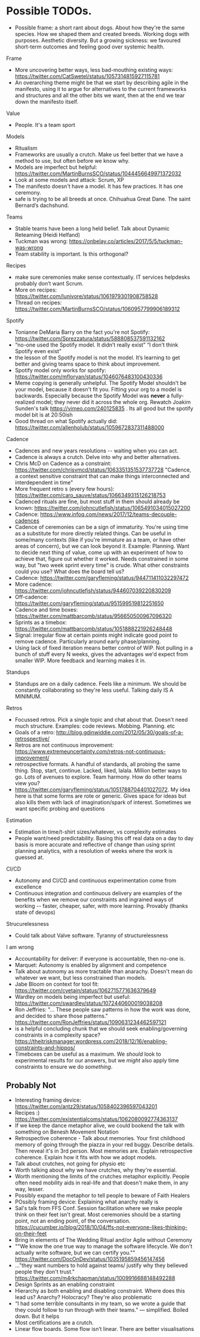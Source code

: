 # Possible TODOs.

* Possible frame: a short rant about dogs. About how they're the same species. How we shaped them and created breeds. Working dogs with purposes. Aesthetic diversity. But a growing sickness: we favoured short-term outcomes and feeling good over systemic health.




Frame
* More uncovering better ways, less bad-mouthing existing ways: https://twitter.com/CatSwetel/status/1057314815927115781
* An overarching theme might be that we start by describing agile in the manifesto, using it to argue for alternatives to the current frameworks and structures and all the other bits we want, then at the end we tear down the manifesto itself.


Value
* People. It's a team sport

Models
* Ritualism
* Frameworks are usually a crutch. Make us feel better that we have a method to use, but often before we know why.
* Models are imperfect but helpful: https://twitter.com/MartinBurnsSCO/status/1044456649971372032
* Look at some models and attack: Scrum, XP
* The manifesto doesn't have a model. It has few practices. It has one ceremony.
* safe is trying to be all breeds at once. Chihuahua Great Dane. The saint Bernard’s dachshund.

Teams
* Stable teams have been a long held belief. Talk about Dynamic Reteaming (Heidi Helfand)
* Tuckman was wrong: https://onbelay.co/articles/2017/5/5/tuckman-was-wrong
* Team stability is important. Is this orthogonal?


Recipes
* make sure ceremonies make sense  contextually. IT services helpdesks probably don’t want Scrum.
* More on recipes: https://twitter.com/lunivore/status/1061979301908758528
* Thread on recipes: https://twitter.com/MartinBurnsSCO/status/1060957799906189312

Spotify
* Tonianne DeMaria Barry on the fact you're not Spotify: https://twitter.com/Sprezzatura/status/588808537591132162
* “no-one used the Spotify model. It didn’t really exist” “I don’t think Spotify even exist”
* the lesson of the Spotify model is not the model. It’s learning to get better and giving teams space to think about improvement.
* Spotify model only works for spotify: https://twitter.com/mfloryan/status/1046076483100430336
* Meme copying is generally unhelpful. The Spotify Model shouldn't be your model, because it doesn't fit you. Fitting your org to a model is backwards. Especially because the Spotify Model was **never** a fully-realized model; they never did it across the whole org. Rewatch Joakim Sunden's talk  https://vimeo.com/240125835 . Its all good but the spotify model bit is at 20:50ish
* Good thread on what Spotify actually did: https://twitter.com/allenholub/status/1059672837311488000

Cadence
* Cadences and new years resolutions -- waiting when you can act.
* Cadence is always a crutch. Delve into why and better alternatives.
* Chris McD on Cadence as a constraint: https://twitter.com/chrisvmcd/status/1063351351537737728
"Cadence, a context sensitive constraint that can make things interconnected and interdependent in time"
* More frequent retro s (every few hours): https://twitter.com/caro_sauve/status/1066349315126218753
* Cadenced rituals are fine, but most stuff in them should already be known: https://twitter.com/johncutlefish/status/1065491034015027200
* Cadence: https://www.infoq.com/news/2017/12/teams-decouple-cadences
* Cadence of ceremonies can be a sign of immaturity. You're using time as a substitute for more directly related things. Can be useful in some/many contexts (like if you're immature as a team, or have other areas of concern), but we can look beyond it. Example: Planning. Want to decide next thing of value, come up with an experiment of how to achieve that, figure out whether it worked. Needs constrained in some way, but "two week sprint every time" is crude. What other constraints could you use? What does the board tell us?
* Cadence: https://twitter.com/garyfleming/status/944711411032297472
* More cadence: https://twitter.com/johncutlefish/status/944607039220830209
* Off-cadence: https://twitter.com/garyfleming/status/951599519812251650
* Cadence and time boxes: https://twitter.com/mattbarcomb/status/956650500967096320
* Sprints as a timebox: https://twitter.com/mattbarcomb/status/1051888221926248448
* Signal: irregular flow at certain points might indicate good point to remove cadence. Particularly around early phase/planning.
* Using lack of fixed iteration means better control of WIP. Not pulling in a bunch of stuff every N weeks, gives the advantages we'd expect from smaller WIP. More feedback and learning makes it in.

Standups
* Standups are on a daily cadence. Feels like a minimum. We should be constantly collaborating so they're less useful. Talking daily IS A MINIMUM.

Retros
* Focussed retros. Pick a single topic and chat about that. Doesn't need much structure. Examples: code reviews. Mobbing. Planning. etc
* Goals of a retro: http://blog.gdinwiddie.com/2012/05/30/goals-of-a-retrospective/
* Retros are not continuous improvement: https://www.extremeuncertainty.com/retros-not-continuous-improvement/
* retrospective formats. A handful of standards, all probing the same thing. Stop, start, continue. Lacked, liked, lalala. Million better ways to go. Lots of avenues to explore. Team harmony. How do other teams view you?
* https://twitter.com/garyfleming/status/1051788704401027072. My idea here is that some forms are rote or generic. Gives space for ideas but also kills them with lack of imagination/spark of interest. Sometimes we want specific probing and questions


Estimation
* Estimation in time/t-shirt sizes/whatever, vs complexity estimates
* People want/need predictability. Basing this off real data on a day to day basis is more accurate and reflective of change than using sprint planning analytics, with a resolution of weeks where the work is guessed at.

CI/CD
* Autonomy and CI/CD and continuous experimentation come from excellence
* Continuous integration and continuous delivery are examples of the benefits when we remove our constraints and ingrained ways of working -- faster, cheaper, safer, with more learning. Provably (thanks state of devops)

Strucurelessness
* Could talk about Valve software. Tyranny of structurelessness

I am wrong
* Accountability for deliver: if everyone is accountable, then no-one is.
* Marquet: Autonomy is enabled by alignment and competence
* Talk about autonomy as more tractable than anarachy. Doesn't mean do whatever we want, but less constrained than models.
* Jabe Bloom on context for tool fit: https://twitter.com/cyetain/status/1062715771636379649
* Wardley on models being imperfect but useful: https://twitter.com/swardley/status/1072440600019038208
* Ron Jeffries: "... These people saw patterns in how the work was done, and decided to share those patterns." https://twitter.com/RonJeffries/status/1090631234462597121
* is a helpful concluding chunk that we should seek enabling/governing constraints in a complexity space? https://theitriskmanager.wordpress.com/2018/12/16/enabling-constraints-and-hippos/
* Timeboxes can be useful as a maximum. We *should* look to experimental results for our answers, but we *might* also apply time constraints to ensure we do *something*.


## Probably Not

* Interesting framing device: https://twitter.com/antz29/status/1058402396597043201
* Recipes :) https://twitter.com/existentialcoms/status/1062080092774363137
* If we keep the dance metaphor alive, we could bookend the talk with something on Benesh Movement Notation
* Retrospective coherence - Talk about memories. Your first childhood memory of going through the piazza in your red buggy. Describe details. Then reveal it's in 3rd person. Most memories are. Explain retrospective coherence. Explain how it fits with how we adopt models.
* Talk about crutches, not going for physio etc
* Worth talking about why we have crutches, why they're essential.
* Worth mentioning the limits of the crutches metaphor explicitly. People often need mobility aids in real-life and that doesn't make them, in any way, lesser.
* Possibly expand the metaphor to tell people to beware of Faith Healers
* POssibly framing device: Explaining what anarchy really is
* Sal's talk from FFS Conf.  Session facilitation where we make people think on their feet isn't great. Most ceremonies should be a starting point, not an ending point, of the conversation.  https://cucumber.io/blog/2018/10/04/ffs-not-everyone-likes-thinking-on-their-feet
* Bring in elements of The Wedding Ritual and/or Agile without Ceremony
* ""We know the one true way to manage the software lifecycle. We don't actually write software, but we can certify you."" https://twitter.com/DocOnDev/status/1035195859456147456
* ..."they want numbers to hold against teams/ justify why they believed people they don't trust." https://twitter.com/m4rkchapman/status/1009916688148492288
* Design Sprints as an enabling constraint
* Hierarchy as both enabling and disabling constraint. Where does this lead us? Anarchy? Holocracy? They're also problematic
* “I had some terrible consultants in my team, so we wrote a guide that they could follow to run through with their teams.” — simplified. Boiled down. But it helps
* Most certifications are a crutch.
* Linear flow boards. Some flow isn’t linear. There are better visualisations
